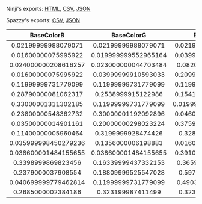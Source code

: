 Ninji's exports: [HTML](https://wuffs.org/acnh/bcsv_160/html/CharaMakeHairColorParam.html), [CSV](https://wuffs.org/acnh/bcsv_160/csv/CharaMakeHairColorParam.csv), [JSON](https://wuffs.org/acnh/bcsv_160/json/CharaMakeHairColorParam.json)

Spazzy's exports: [CSV](https://github.com/McSpazzy/acnh-csv/blob/master/CharaMakeHairColorParam.csv), [JSON](https://github.com/McSpazzy/acnh-json/blob/master/CharaMakeHairColorParam.json)

| BaseColorB | BaseColorG | BaseColorR | HighlightColorB | HighlightColorG | HighlightColorR | UniqueID | Label | Name |
|:--:|:--:|:--:|:--:|:--:|:--:|:--:|:--:|:--:|
| 0.02199999988079071 | 0.02199999988079071 | 0.02199999988079071 | 0.05999999865889549 | 0.05999999865889549 | 0.05999999865889549 | 0 | 'HairColor0' | 'HairColor0' | 
| 0.01600000075995922 | 0.019999999552965164 | 0.03999999910593033 | 0.01600000075995922 | 0.04500000178813934 | 0.07999999821186066 | 1 | 'HairColor1' | 'HairColor1' | 
| 0.024000000208616257 | 0.023000000044703484 | 0.0820000022649765 | 0.05999999865889549 | 0.05999999865889549 | 0.20000000298023224 | 2 | 'HairColor2' | 'HairColor2' | 
| 0.01600000075995922 | 0.03999999910593033 | 0.20999999344348907 | 0.01600000075995922 | 0.07999999821186066 | 0.2800000011920929 | 3 | 'HairColor3' | 'HairColor3' | 
| 0.11999999731779099 | 0.11999999731779099 | 0.11999999731779099 | 0.18000000715255737 | 0.18000000715255737 | 0.18000000715255737 | 4 | 'HairColor4' | 'HairColor4' | 
| 0.28790000081062317 | 0.2538999915122986 | 0.15410000085830688 | 0.35589998960494995 | 0.35589998960494995 | 0.1421000063419342 | 5 | 'HairColor5' | 'HairColor5' | 
| 0.33000001311302185 | 0.11999999731779099 | 0.019999999552965164 | 0.5199999809265137 | 0.0860000029206276 | 0.01600000075995922 | 6 | 'HairColor6' | 'HairColor6' | 
| 0.23800000548362732 | 0.30000001192092896 | 0.04600000008940697 | 0.30000001192092896 | 0.36000001430511475 | 0.05999999865889549 | 7 | 'HairColor7' | 'HairColor7' | 
| 0.03500000014901161 | 0.20000000298023224 | 0.37599998712539673 | 0.05829999968409538 | 0.24779999256134033 | 0.4226999878883362 | 8 | 'HairColor8' | 'HairColor8' | 
| 0.11400000005960464 | 0.3199999928474426 | 0.328000009059906 | 0.10599999874830246 | 0.3799999952316284 | 0.41999998688697815 | 9 | 'HairColor9' | 'HairColor9' | 
| 0.035999998450279236 | 0.1356000006198883 | 0.01600000075995922 | 0.05000000074505806 | 0.17000000178813934 | 0.019999999552965164 | 10 | 'HairColor10' | 'HairColor10' | 
| 0.038600001484155655 | 0.038600001484155655 | 0.39100000262260437 | 0.06930000334978104 | 0.06930000334978104 | 0.49000000953674316 | 11 | 'HairColor11' | 'HairColor11' | 
| 0.3398999869823456 | 0.16339999437332153 | 0.3659000098705292 | 0.3869999945163727 | 0.21400000154972076 | 0.4129999876022339 | 12 | 'HairColor12' | 'HairColor12' | 
| 0.2379000037908554 | 0.18809999525547028 | 0.597000002861023 | 0.07370000332593918 | 0.17389999330043793 | 0.6029999852180481 | 13 | 'HairColor13' | 'HairColor13' | 
| 0.040699999779462814 | 0.11999999731779099 | 0.4903999865055084 | 0.042100001126527786 | 0.12460000067949295 | 0.5270000100135803 | 14 | 'HairColor14' | 'HairColor14' | 
| 0.2685000002384186 | 0.323199987411499 | 0.323199987411499 | 0.4268999993801117 | 0.44510000944137573 | 0.44510000944137573 | 15 | 'HairColor15' | 'HairColor15' | 
